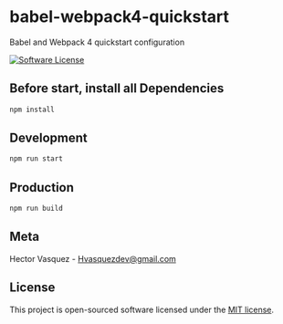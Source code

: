 # babel-webpack4-quickstart
Babel and Webpack 4 quickstart configuration

[![Software License](https://img.shields.io/badge/license-MIT-brightgreen.svg?style=flat)](LICENSE)

## Before start, install all Dependencies

```bash
npm install
```

## Development

```bash
npm run start
```

## Production

```bash
npm run build
```

## Meta

Hector Vasquez - Hvasquezdev@gmail.com

## License

This project is open-sourced software licensed under the [MIT license](http://opensource.org/licenses/MIT).
